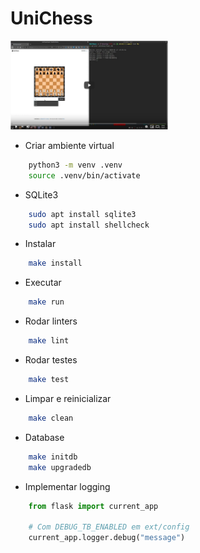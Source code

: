 # UniChess

[<img src="art/youtube.png" width="50%">](https://youtu.be/PvlhOd1It4U)

- Criar ambiente virtual

```bash
    python3 -m venv .venv
    source .venv/bin/activate
```

- SQLite3

```bash
    sudo apt install sqlite3
    sudo apt install shellcheck
```

- Instalar

```bash
    make install
```

- Executar

```bash
    make run
```

- Rodar linters

```bash
    make lint
```

- Rodar testes

```bash
    make test
```

- Limpar e reinicializar

```bash
    make clean
```

- Database

```bash
    make initdb
    make upgradedb
```

- Implementar logging

```python
    from flask import current_app

    # Com DEBUG_TB_ENABLED em ext/config
    current_app.logger.debug("message")
```

